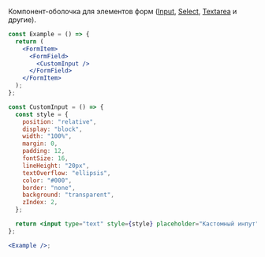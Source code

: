 Компонент-оболочка для элементов форм ([Input](https://vkcom.github.io/VKUI/#/Input), [Select](https://vkcom.github.io/VKUI/#/Select), [Textarea](https://vkcom.github.io/VKUI/#/Textarea) и другие).

```jsx { "props": { "layout": false, "iframe": false } }
const Example = () => {
  return (
    <FormItem>
      <FormField>
        <CustomInput />
      </FormField>
    </FormItem>
  );
};

const CustomInput = () => {
  const style = {
    position: "relative",
    display: "block",
    width: "100%",
    margin: 0,
    padding: 12,
    fontSize: 16,
    lineHeight: "20px",
    textOverflow: "ellipsis",
    color: "#000",
    border: "none",
    background: "transparent",
    zIndex: 2,
  };

  return <input type="text" style={style} placeholder="Кастомный инпут" />;
};

<Example />;
```
